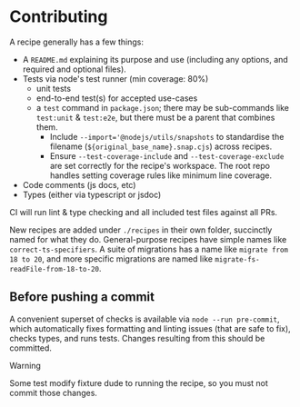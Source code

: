 # Contributing

A recipe generally has a few things:

* A `README.md` explaining its purpose and use (including any options, and required and optional
files).
* Tests via node's test runner (min coverage: 80%)
  * unit tests
  * end-to-end test(s) for accepted use-cases
  * a `test` command in `package.json`; there may be sub-commands like `test:unit` & `test:e2e`, but there must be a parent that combines them.
    * Include `--import='@nodejs/utils/snapshots` to standardise the filename (`${original_base_name}.snap.cjs`) across recipes.
    * Ensure `--test-coverage-include` and `--test-coverage-exclude` are set correctly for the recipe's workspace. The root repo handles setting coverage rules like minimum line coverage.
* Code comments (js docs, etc)
* Types (either via typescript or jsdoc)

CI will run lint & type checking and all included test files against all PRs.

New recipes are added under `./recipes` in their own folder, succinctly named for what they do. General-purpose recipes have simple names like `correct-ts-specifiers`. A suite of migrations has a name like `migrate from 18 to 20`, and more specific migrations are named like `migrate-fs-readFile-from-18-to-20`.

## Before pushing a commit

A convenient superset of checks is available via `node --run pre-commit`, which automatically fixes formatting and linting issues (that are safe to fix), checks types, and runs tests. Changes resulting from this should be committed.

> [!WARNING]
> Some test modify fixture dude to running the recipe, so you must not commit those changes.
